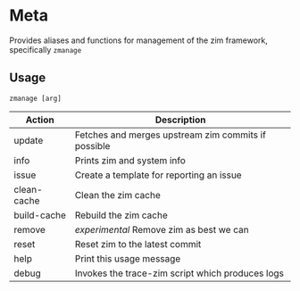 Meta
====

Provides aliases and functions for management of the zim framework, specifically `zmanage`

Usage
-----

`zmanage [arg]`

|   Action    |                    Description                      |
| ----------- | --------------------------------------------------- |
| update      | Fetches and merges upstream zim commits if possible |
| info        | Prints zim and system info                          |
| issue       | Create a template for reporting an issue            |
| clean-cache | Clean the zim cache                                 |
| build-cache | Rebuild the zim cache                               |
| remove      | *experimental* Remove zim as best we can            |
| reset       | Reset zim to the latest commit                      |
| help        | Print this usage message                            |
| debug       | Invokes the trace-zim script which produces logs    |
